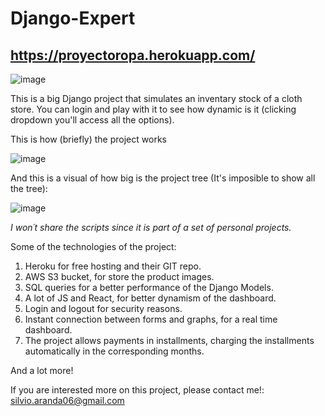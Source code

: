 # Django-Expert

## https://proyectoropa.herokuapp.com/

![image](https://user-images.githubusercontent.com/71708004/141700366-e0c1b301-0df4-47b4-a105-533ad6c444f8.png)

This is a big Django project that simulates an inventary stock of a cloth store. 
You can login and play with it to see how dynamic is it (clicking dropdown you'll access all the options).

This is how (briefly) the project works

![image](https://user-images.githubusercontent.com/71708004/141700378-2798296f-1418-43b1-b960-746bf18da961.png)

And this is a visual of how big is the project tree (It's imposible to show all the tree):

![image](https://user-images.githubusercontent.com/71708004/141701491-355f856e-5a7d-4f09-9700-409114c4e992.png)

*I won´t share the scripts since it is part of a set of  personal projects.*

Some of the technologies of the project:
1. Heroku for free hosting and their GIT repo.
2. AWS S3 bucket, for store the product images.
3. SQL queries for a better performance of the Django Models.
4. A lot of JS and React, for better dynamism of the dashboard.
5. Login and logout for security reasons.
6. Instant connection between forms and graphs, for a real time dashboard.
7. The project allows payments in installments, charging the installments automatically in the corresponding months.

And a lot more!

If you are interested more on this project, please contact me!: silvio.aranda06@gmail.com

